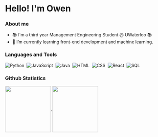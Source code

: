 # Hello! I'm Owen 

### About me
- 📚 I'm a third year Management Engineering Student @ UWaterloo 📚
- 🎨 I’m currently learning front-end development and machine learning.
                                                             
### Languages and Tools                                                          
![Python](https://img.shields.io/badge/-Python-05122A?style=flat&logo=python)&nbsp;
![JavaScript](https://img.shields.io/badge/-JavaScript-05122A?style=flat&logo=javascript)&nbsp;
![Java](https://img.shields.io/badge/-Java-05122A?style=flat&logo=Java&logoColor=FFA518)&nbsp;
![HTML](https://img.shields.io/badge/-HTML-05122A?style=flat&logo=HTML5)&nbsp;
![CSS](https://img.shields.io/badge/-CSS-05122A?style=flat&logo=CSS3&logoColor=1572B6)&nbsp;
![React](https://img.shields.io/badge/-React-05122A?style=flat&logo=react)&nbsp;
![SQL](https://img.shields.io/badge/-SQL-05122A?style=flat&logo=sql)&nbsp;

### Github Statistics
<!-- Github Statistics -->
<a href="https://github.com/anuraghazra/github-readme-stats">
  <img height=150 align="center" src="https://github-readme-stats.vercel.app/api?username=owen-sellner&theme=shadow_green&show_icons=true&hide=stars,contribs,issues&show=reviews" />
</a>
<!-- Top Languages -->
<a href="https://github.com/anuraghazra/github-readme-stats">
  <img height=150 align="center" src="https://github-readme-stats.vercel.app/api/top-langs/?username=owen-sellner&theme=shadow_green&layout=compact" />
</a>
